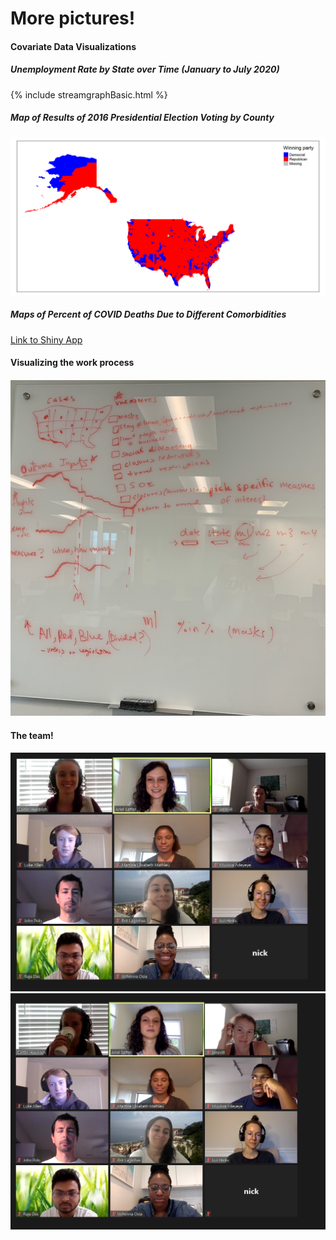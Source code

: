 # More pictures!

#### Covariate Data Visualizations

##### Unemployment Rate by State over Time (January to July 2020)
{% include streamgraphBasic.html %}

##### Map of Results of 2016 Presidential Election Voting by County
<img src="images/Votes_county.png" alt="hi" class="inline"/>

##### Maps of Percent of COVID Deaths Due to Different Comorbidities
[Link to Shiny App](https://lrallen3.shinyapps.io/comorbidity_app)

#### Visualizing the work process
<img src="images/whiteboard.png" alt="hi" class="inline"/>

#### The team!

<img src="images/group1.png" alt="hi" class="inline"/>
<img src="images/group2.png" alt="hi" class="inline"/>
